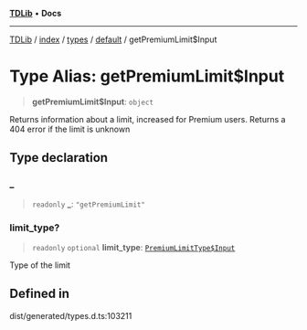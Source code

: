 [**TDLib**](../../../../../../README.md) • **Docs**

***

[TDLib](../../../../../../modules.md) / [index](../../../../../README.md) / [types](../../../README.md) / [default](../README.md) / getPremiumLimit$Input

# Type Alias: getPremiumLimit$Input

> **getPremiumLimit$Input**: `object`

Returns information about a limit, increased for Premium users. Returns a 404 error if the limit is unknown

## Type declaration

### \_

> `readonly` **\_**: `"getPremiumLimit"`

### limit\_type?

> `readonly` `optional` **limit\_type**: [`PremiumLimitType$Input`](PremiumLimitType$Input.md)

Type of the limit

## Defined in

dist/generated/types.d.ts:103211
